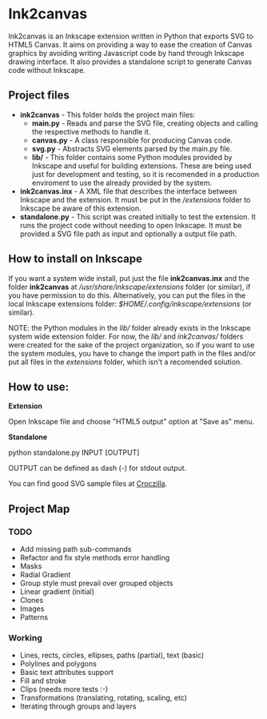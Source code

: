 # Ink2canvas

Ink2canvas is an Inkscape extension written in Python that exports SVG to HTML5 Canvas. It aims on providing a way to ease the creation of Canvas graphics by avoiding writing Javascript code by hand through Inkscape drawing interface. It also provides a standalone script to generate Canvas code without Inkscape.

## Project files
* **ink2canvas** - This folder holds the project main files:
    * **main.py** - Reads and parse the SVG file, creating objects and calling the respective methods to handle it.
    * **canvas.py** - A class responsible for producing Canvas code.
    * **svg.py** - Abstracts SVG elements parsed by the main.py file.
    * **lib/** - This folder contains some Python modules provided by Inkscape and useful for building extensions. These are being used just for development and testing, so it is recomended in a production enviroment to use the already provided by the system.
* **ink2canvas.inx** - A XML file that describes the interface between Inkscape and the extension. It must be put in the */extensions* folder to Inkscape be aware of this extension.
* **standalone.py** - This script was created initially to test the extension. It runs the project code without needing to open Inkscape. It must be provided a SVG file path as input and optionally a output file path.

## How to install on Inkscape
If you want a system wide install, put just the file **ink2canvas.inx** and the folder **ink2canvas** at */usr/share/inkscape/extensions* folder (or similar), if you have permission to do this. Alternatively, you can put the files in the local Inkscape extensions folder:  *$HOME/.config/inkscape/extensions* (or similar).

NOTE: the Python modules in the *lib/* folder already exists in the Inkscape system wide extension folder. For now, the *lib/* and *ink2canvas/* folders were created for the sake of the project organization, so if you want to use the system modules, you have to change the import path in the files and/or put all files in the *extensions* folder, which isn't a recomended solution.


## How to use:
**Extension**

Open Inkscape file and choose "HTML5 output" option at "Save as" menu.

**Standalone**

python standalone.py INPUT [OUTPUT]

OUTPUT can be defined as dash (-) for stdout output.

You can find good SVG sample files at [Croczilla](http://croczilla.com/bits_and_pieces/svg/samples).
    
## Project Map

### TODO
* Add missing path sub-commands
* Refactor and fix style methods error handling
* Masks
* Radial Gradient 
* Group style must prevail over grouped objects
* Linear gradient (initial)
* Clones
* Images
* Patterns

### Working
* Lines, rects, circles, ellipses, paths (partial), text (basic)
* Polylines and polygons
* Basic text attributes support
* Fill and stroke
* Clips (needs more tests :-)
* Transformations (translating, rotating, scaling, etc)
* Iterating through groups and layers
